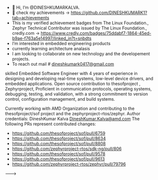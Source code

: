 - 👋 Hi, I’m @DINESHKUMARKALVA.
- 🦾 check my achievements -> https://github.com/DINESHKUMARK1?tab=achievements
-    This is my verified achievement badges from The Linux Foundation.,
      Zephyr Technical Contributor was issued by The Linux Foundation.,
      credly.com -> https://www.credly.com/badges/75ddabf7-1864-45ed-b9ae-f763a5e14997/linked_in?t=snbdts
-    I’m interested in embedded engineering products 
-    currently learning architecture analasis 
-    I am looking to collaborate on new technology and the developement projects.
-    To reach out mail # dineshkumark0417@gmail.com
  
skilled Embedded Software Engineer with 4 years of experience in designing and developing real-time systems,
low-level device drivers, and embedded applications.
Open source contribution to thesofproject , Zephyrproject, Proficient in communication protocols,
operating systems, debugging, testing, and validation, with a strong commitment to version control,
configuration management, and build systems.

Currently working with AMD Organization and contributing to the thesofproject/sof project and the zephyrproject-rtos/zephyr.
Author credentials: DineshKumar Kalva <DineshKumar.Kalva@amd.com>
The following PRs represent contributed changes:

- https://github.com/thesofproject/sof/pull/6759
- https://github.com/thesofproject/sof/pull/8634
- https://github.com/thesofproject/sof/pull/8808
- https://github.com/zephyrproject-rtos/sdk-ng/pull/806
- https://github.com/thesofproject/sof/pull/9578
- https://github.com/thesofproject/sof/pull/9613
- https://github.com/zephyrproject-rtos/zephyr/pull/79796

--->
